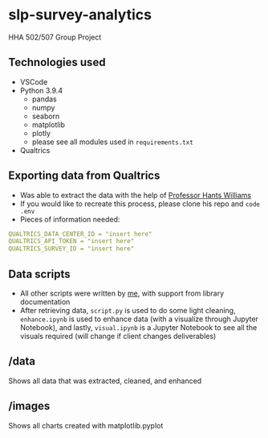 # slp-survey-analytics
HHA 502/507 Group Project

## Technologies used
- VSCode
- Python 3.9.4
	- pandas
	- numpy
	- seaborn
	- matplotlib
	- plotly
	- please see all modules used in `requirements.txt`
- Qualtrics


## Exporting data from Qualtrics
- Was able to extract the data with the help of [Professor Hants Williams](https://github.com/hantswilliams/qualtrics_api)
- If you would like to recreate this process, please clone his repo and `code .env`
- Pieces of information needed:
```yaml
QUALTRICS_DATA_CENTER_ID = "insert here"
QUALTRICS_API_TOKEN = "insert here"
QUALTRICS_SURVEY_ID = "insert here"
```


## Data scripts
- All other scripts were written by [me](https://www.github.com/lozo6), with support from library documentation
- After retrieving data, `script.py` is used to do some light cleaning, `enhance.ipynb` is used to enhance data (with a visualize through Jupyter Notebook), and lastly, `visual.ipynb` is a Jupyter Notebook to see all the visuals required (will change if client changes deliverables)

## /data
Shows all data that was extracted, cleaned, and enhanced


## /images
Shows all charts created with matplotlib.pyplot
